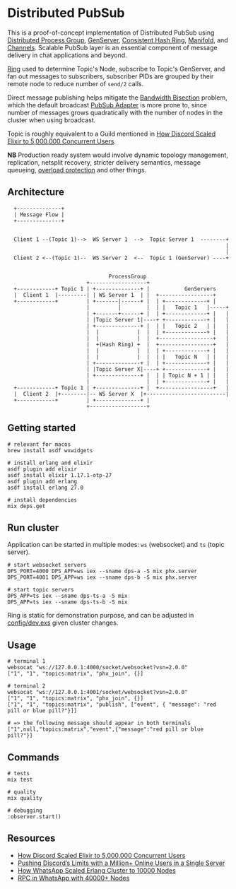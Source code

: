 # Distributed PubSub

This is a proof-of-concept implementation of Distributed PubSub using [Distributed Process Group](https://www.erlang.org/doc/apps/kernel/pg.html), [GenServer](https://hexdocs.pm/elixir/GenServer.html), [Consistent Hash Ring](https://github.com/discord/ex_hash_ring), [Manifold](https://github.com/discord/manifold), and [Channels](https://hexdocs.pm/phoenix/channels.html). Scalable PubSub layer is an essential component of message delivery in chat applications and beyond.

[Ring](https://github.com/discord/ex_hash_ring) used to determine Topic's Node, subscribe to Topic's GenServer, and fan out messages to subscribers, subscriber PIDs are grouped by their remote node to reduce number of `send/2` calls.

Direct message publishing helps mitigate the [Bandwidth Bisection](https://en.wikipedia.org/wiki/Bisection_bandwidth) problem, which the default broadcast [PubSub Adapter](https://github.com/phoenixframework/phoenix_pubsub) is more prone to, since number of messages grows quadratically with the number of nodes in the cluster when using broadcast.

Topic is roughly equivalent to a Guild mentioned in [How Discord Scaled Elixir to 5,000,000 Concurrent Users](https://discord.com/blog/how-discord-scaled-elixir-to-5-000-000-concurrent-users).

**NB** Production ready system would involve dynamic topology management, replication, netsplit recovery, stricter delivery semantics, message queueing, [overload protection](https://ferd.ca/handling-overload.html) and other things.

## Architecture

```plaintext
  +--------------+
  | Message Flow |
  +--------------+


  Client 1 --(Topic 1)-->  WS Server 1  -->  Topic Server 1  --------+
                                                                     |
                                                                     |
  Client 2 <--(Topic 1)--  WS Server 2  <--  Topic 1 (GenServer) ----+


                                ProcessGroup
                         +------------------+
  +------------+ Topic 1 | +--------------+ |           GenServers
  |  Client 1  |---------| | WS Server 1  | |  +-----------------+
  +------------+         | +-------|------+ |  | +-------------+ |
                         |         |        |  | |   Topic 1   |-----+
                         | +-------+------+ |  | +-------------+ |   |
                         | |Topic Server 1|----+ +-------------+ |   |
                         | +--------------+ |  | |   Topic 2   | |   |
                         |  |            |  |  | +-------------+ |   |
                         |  |            |  |  +-----------------+   |
                         |  +(Hash Ring) +  |  +-----------------+   |
                         |  |            |  |  | +-------------+ |   |
                         |  |            |  |  | |   Topic N   | |   |
                         | +--------------+ |  | +-------------+ |   |
                         | |Topic Server X|----+ +-------------+ |   |
                         | +--------------+ |  | | Topic N + 1 | |   |
                         |                  |  | +-------------+ |   |
  +------------+ Topic 1 | +--------------+ |  +-----------------+   |
  |  Client 2  |+--------|-- WS Server X  |+-------------------------|
  +------------+         | +--------------+ |
                         +------------------+
```

## Getting started

```
# relevant for macos
brew install asdf wxwidgets

# install erlang and elixir
asdf plugin add elixir
asdf install elixir 1.17.1-otp-27
asdf plugin add erlang
asdf install erlang 27.0

# install dependencies
mix deps.get
```

## Run cluster

Application can be started in multiple modes: `ws` (websocket) and `ts` (topic server).

```
# start websocket servers
DPS_PORT=4000 DPS_APP=ws iex --sname dps-a -S mix phx.server
DPS_PORT=4001 DPS_APP=ws iex --sname dps-b -S mix phx.server

# start topic servers
DPS_APP=ts iex --sname dps-ts-a -S mix
DPS_APP=ts iex --sname dps-ts-b -S mix
```

Ring is static for demonstration purpose, and can be adjusted in [config/dev.exs](./config/dev.exs) given cluster changes.

## Usage

```
# terminal 1
websocat "ws://127.0.0.1:4000/socket/websocket?vsn=2.0.0"
["1", "1", "topics:matrix", "phx_join", {}]

# terminal 2
websocat "ws://127.0.0.1:4001/socket/websocket?vsn=2.0.0"
["1", "1", "topics:matrix", "phx_join", {}]
["1", "1", "topics:matrix", "publish", ["event", { "message": "red pill or blue pill?"}]]

# => the following message should appear in both terminals
["1",null,"topics:matrix","event",{"message":"red pill or blue pill?"}]
```

## Commands

```
# tests
mix test

# quality
mix quality

# debugging
:observer.start()
```

## Resources

- [How Discord Scaled Elixir to 5,000,000 Concurrent Users](https://discord.com/blog/how-discord-scaled-elixir-to-5-000-000-concurrent-users)
- [Pushing Discord’s Limits with a Million+ Online Users in a Single Server](https://discord.com/blog/maxjourney-pushing-discords-limits-with-a-million-plus-online-users-in-a-single-server)
- [How WhatsApp Scaled Erlang Cluster to 10000 Nodes](https://www.youtube.com/watch?v=FJQyv26tFZ8)
- [RPC in WhatsApp with 40000+ Nodes](https://www.youtube.com/watch?v=A5bLRH-PoMY)

